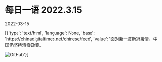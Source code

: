 # 每日一语 2022.3.15

2022-03-15

[{'type': 'text/html', 'language': None, 'base': 'https://chinadigitaltimes.net/chinese/feed', 'value': '面对新一波新冠疫情，中国仍坚持清零政策。

![GitHub](https://chinadigitaltimes.net/chinese/files/2022/03/3.15.jpg)'}]